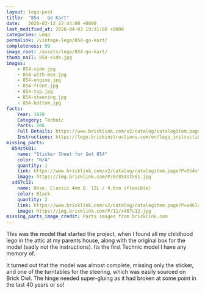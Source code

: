 ```yaml
---
layout: lego-post
title:  "854 - Go Kart"
date:   2020-03-12 22:44:00 +0000
last_modified_at: 2020-04-03 19:31:00 +0000
categories: Lego
permalink: /vintage-lego/854-go-kart/
completeness: 99
image_root: /assets/lego/854-go-kart/
thumb_nail: 854-side.jpg
images:
    - 854-side.jpg
    - 854-with-box.jpg
    - 854-engine.jpg
    - 854-front.jpg
    - 854-top.jpg
    - 854-steering.jpg
    - 854-bottom.jpg
facts:
    Year: 1978
    Category: Technic
    Parts: 206
    Full Details: https://www.bricklink.com/v2/catalog/catalogitem.page?S=854-1#T=S&O={%22iconly%22:0}
    Instructions: https://lego.brickinstructions.com/en/lego_instructions/set/854/GoKart
missing_parts:
  854stk01:
    name: "Sticker Sheet for Set 854"
    color: "N/A"
    quantity: 1
    link: https://www.bricklink.com/v2/catalog/catalogitem.page?P=854stk01&idColor=0
    image: https://img.bricklink.com/P/0/854stk01.jpg
  x467c12:
    name: Hose, Classic 4mm D. 12L / 9.6cm (flexible)
    color: Black
    quantity: 2
    link: https://www.bricklink.com/v2/catalog/catalogitem.page?P=x467c12&idColor=11
    image: https://img.bricklink.com/P/11/x467c12.jpg
missing_parts_image_credit: Parts images from bricklink.com
---
```


This was the model that started the project, when I found all my childhood lego in the attic at my parents house, along with the original box for the model (sadly not the instructions). Its the first Technic model I have any memory of.

It turned out that the model was almost complete, missing only the sticker, and one of the turntables for the steering, which was easily sourced on Brick Owl. The hinge needed super-gluing as it had broken at some point in the last 40 years or so!

